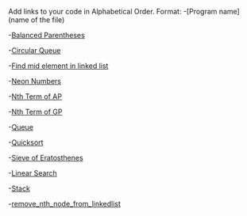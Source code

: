 Add links to your code in Alphabetical Order.
Format:
-[Program name](name of the file)

-[Balanced Parentheses](balanced_parentheses.py)

-[Circular Queue](CircularQueue.py)

-[Find mid element in linked list](find_mid_element_in_linkedlist.py)

-[Neon Numbers](neon_numbers.py)

-[Nth Term of AP](nth_term_of_ap.py)

-[Nth Term of GP](nth_term_of_gp.py)

-[Queue](Queue.py)

-[Quicksort](quicksort.py)

-[Sieve of Eratosthenes](Sieve_of_Eratosthenes.py)

-[Linear Search](Linear_Search.py)

-[Stack](stack.py)

-[remove_nth_node_from_linkedlist](remove_nth_node_from_linkedlist.py)
